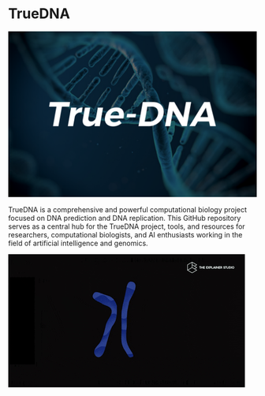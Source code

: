 # TrueDNA

![TrueDNA Logo](TrueDNA.png)

TrueDNA is a comprehensive and powerful computational biology project focused on DNA prediction and DNA replication. This GitHub repository serves as a central hub for the TrueDNA project, tools, and resources for researchers, computational biologists, and AI enthusiasts working in the field of artificial intelligence and genomics.

![DNA_gif](DNA_giphy.gif)
